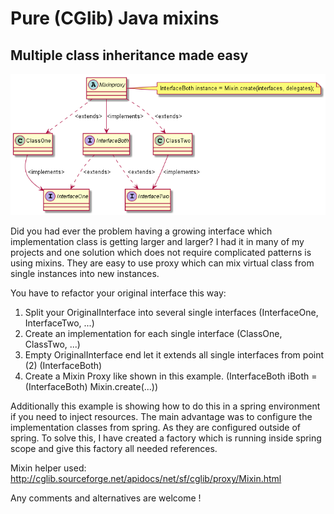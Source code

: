 # Pure (CGlib) Java mixins
## Multiple class inheritance made easy

![uml](uml_what.png)

Did you had ever the problem having a growing interface which implementation 
class is getting larger and larger? I had it in many of my projects and one 
solution which does not require complicated patterns is using mixins. They are 
easy to use proxy which can mix virtual class from single instances into new
instances.

You have to refactor your original interface this way: 

1. Split your OriginalInterface into several single interfaces (InterfaceOne, InterfaceTwo, ...)
2. Create an implementation for each single interface (ClassOne, ClassTwo, ...)
3. Empty OriginalInterface end let it extends all single interfaces from point (2) (InterfaceBoth)
4. Create a Mixin Proxy like shown in this example. (InterfaceBoth iBoth = (InterfaceBoth) Mixin.create(...))

Additionally this example is showing how to do this in a spring environment if you need to inject resources. 
The main advantage was to configure the implementation classes from spring. As they are configured outside
of spring. To solve this, I have created a factory which is running inside spring scope and give
this factory all needed references.

Mixin helper used: http://cglib.sourceforge.net/apidocs/net/sf/cglib/proxy/Mixin.html

Any comments and alternatives are welcome !